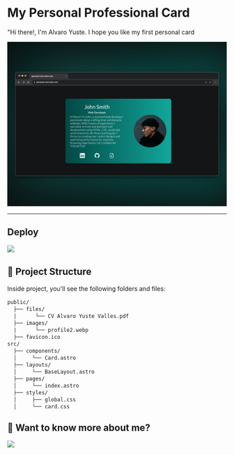 # My Personal Professional Card 

"Hi there!, I'm Alvaro Yuste. I hope you like my first personal card


![example page](pageexample.png)


<hr/>


## Deploy

[![](https://img.shields.io/badge/Netlify-00C7B7?style=for-the-badge&logo=netlify&logoColor=white)](https://personal-card-astro.netlify.app/)

## 🚀 Project Structure

Inside project, you'll see the following folders and files:

```text
public/
  ├── files/
  |      └── CV Alvaro Yuste Valles.pdf
  ├── images/
  |      └── profile2.webp
  ├── favicon.ico
src/
  ├── components/
  │     └── Card.astro
  ├── layouts/
  │     └── BaseLayout.astro
  ├── pages/
  │     └── index.astro
  ├── styles/
  │     ├── global.css
  │     └── card.css
```


## 👀 Want to know more about me?

[![](https://img.shields.io/badge/LinkedIn-0077B5?style=for-the-badge&logo=linkedin&logoColor=white)](https://www.linkedin.com/in/alvaro-yuste-valles)
